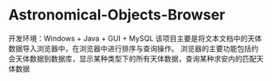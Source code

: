 # Astronomical-Objects-Browser

开发环境：Windows + Java + GUI + MySQL
该项目主要是将文本文档中的天体数据导入浏览器中，在浏览器中进行排序与查询操作。
浏览器的主要功能包括约会天体数据到数据库，显示某种类型下的所有天体数据，查询某种求安内的匹配天体数据

